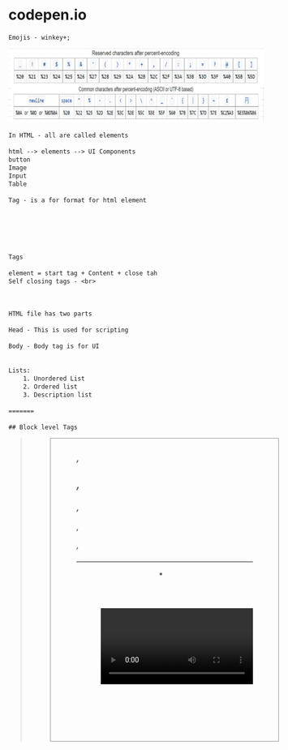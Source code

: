# codepen.io
```
Emojis - winkey+;
```
![alt text](https://github.com/jniranjanreddy/html/blob/main/unicode.JPG)


```
In HTML - all are called elements

html --> elements --> UI Components
button
Image
Input
Table

Tag - is a for format for html element






Tags

element = start tag + Content + close tah
Self closing tags - <br>



HTML file has two parts

Head - This is used for scripting

Body - Body tag is for UI


Lists:
    1. Unordered List
    2. Ordered list
    3. Description list

=======

## Block level Tags
```
<address>
<article>
<aside>
<blockquote>
<canvas>
<dd>
<div>
<dl>
<dt>
<fieldset>
<figcaption>
<figure>
<footer>
<form>
<h1>, <h2>, <h3>, <h4>, <h5>, <h6>
<header>
<hr>
<li>
<main>
<nav>
<ol>
<p>
<pre>
<section>
<table>
<ul>
<video>

```
## Inline Tags
```
<a>
<abbr>
<b>
<bdi>
<bdo>
<br>
<button>
<cite>
<code>
<data>
<datalist>
<dfn>
<em>
<i>
<img>
<input>
<kbd>
<label>
<mark>
<meter>
<output>
<progress>
<q>
<ruby>, <rt>, <rp>
<samp>
<script>
<select>
<small>
<span>
<strong>
<sub>
<sup>
<template>
<textarea>
<time>
<u>
<var>
<wbr>
>>>>>>> 1c24ebe9dc4739f62f4666cc1c56bb813a49c446
```
## Forms
```
  1. <input>
  2. <Text area>
  3. <Select>
```
## Input Attributes:
```
Specific <input> Attributes
accept: Specifies the types of files that the server accepts (only for file inputs).
alt: Specifies an alternate text for images (only for image inputs).
autocomplete: Specifies whether an <input> element should have autocomplete enabled.
autofocus: Specifies that an <input> element should automatically get focus when the page loads.
checked: Specifies that an <input> element should be pre-selected (for checkbox or radio button inputs).
dirname: Allows the submission of the text direction (ltr/rtl) of the <input> element (for text inputs).
disabled: Specifies that an <input> element should be disabled.
form: Specifies the form the <input> element belongs to.
formaction: Specifies the URL to send the form data to (only for submit and image inputs).
formenctype: Specifies how form data should be encoded (only for submit and image inputs).
formmethod: Specifies the HTTP method to use when sending form data (only for submit and image inputs).
formnovalidate: Specifies that the form-data should not be validated on submission (only for submit and image inputs).
formtarget: Specifies where to display the response that is received after submitting the form (only for submit and image inputs).
height: Specifies the height of an <input> element (only for image inputs).
list: Refers to a <datalist> element that contains pre-defined options for an <input> element.
max: Specifies the maximum value for an <input> element.
maxlength: Specifies the maximum number of characters allowed in an <input> element.
min: Specifies the minimum value for an <input> element.
multiple: Specifies that a user can enter more than one value in an <input> element (for file and email inputs).
name: Specifies the name of an <input> element.
pattern: Specifies a regular expression that an <input> element's value is checked against.
placeholder: Specifies a short hint that describes the expected value of an <input> element.
readonly: Specifies that an <input> element is read-only.
required: Specifies that an <input> element must be filled out before submitting the form.
size: Specifies the width (in characters) of an <input> element.
src: Specifies the URL of the image to use as a submit button (only for image inputs).
step: Specifies the legal number intervals for an <input> element.
type: Specifies the type of <input> element to display.
value: Specifies the initial value of an <input> element.
width: Specifies the width of an <input> element (only for image inputs).
```
```
    1. Basic Document Structure
<html> – Root element of an HTML page
<head> – Contains metadata and links
<body> – Main content of the webpage
<title> – Title of the webpage
<meta> – Metadata about the webpage
<link> – Links external resources (like CSS)
<style> – Internal CSS styles
<script> – JavaScript code
<noscript> – Alternative content for browsers without JavaScript
2. Text Content & Formatting
<h1> to <h6> – Headings (h1 is largest, h6 is smallest)
<p> – Paragraph
<br> – Line break
<hr> – Horizontal rule (divider)
<blockquote> – Block-level quotation
<q> – Inline quotation
<cite> – Citation of a work
<code> – Inline code snippet
<pre> – Preformatted text (respects spaces and line breaks)
<abbr> – Abbreviation
<address> – Contact information
<b> – Bold text (without importance)
<strong> – Strong importance (bold by default)
<i> – Italic text (without importance)
<em> – Emphasized text (italic by default)
<u> – Underlined text
<small> – Small text
<mark> – Highlighted text
<del> – Deleted text (strikethrough)
<ins> – Inserted text (underline)
<sub> – Subscript (e.g., H₂O)
<sup> – Superscript (e.g., x²)
<bdi> – Bi-directional text isolation
<bdo> – Override text direction
3. Lists & Navigation
<ul> – Unordered list
<ol> – Ordered list
<li> – List item
<dl> – Description list
<dt> – Term in a description list
<dd> – Description of the term
4. Links & Anchors
<a> – Hyperlink
<nav> – Navigation section
<area> – Clickable area in an image map
<map> – Defines an image map
<link> – External resource link (e.g., CSS)
5. Tables
<table> – Table
<caption> – Table caption
<tr> – Table row
<th> – Table header
<td> – Table cell
<thead> – Table head section
<tbody> – Table body section
<tfoot> – Table footer section
<colgroup> – Groups table columns
<col> – Specifies column properties
6. Forms & Inputs
<form> – Form container
<input> – Input field
<label> – Label for an input field
<textarea> – Multi-line text input
<button> – Clickable button
<select> – Dropdown list
<option> – Dropdown option
<optgroup> – Groups dropdown options
<fieldset> – Groups form elements
<legend> – Title for a fieldset
<datalist> – Predefined input values
<output> – Displays calculated result
<progress> – Progress indicator
<meter> – Measurement value
7. Media Elements (Images, Audio, Video)
<img> – Image
<audio> – Audio file
<video> – Video file
<source> – Alternative media source
<track> – Subtitles and captions for video
<picture> – Responsive images
<figcaption> – Caption for an image
<figure> – Groups media with captions
8. Semantic HTML (Page Structure & Layout)
<header> – Page or section header
<footer> – Page or section footer
<main> – Main content of the document
<section> – Thematic section of content
<article> – Independent content unit
<aside> – Sidebar content
<summary> – Summary for <details>
<details> – Expandable/collapsible content
<dialog> – Dialog box (modal)
<mark> – Highlighted text
9. Interactive & Embedded Content
<iframe> – Embed another webpage
<embed> – Embed external content
<object> – Embed an external object
<param> – Parameters for embedded objects
<canvas> – Graphics with JavaScript
<svg> – Scalable Vector Graphics
<math> – Mathematical expressions
10. Scripting & Data Storage
<script> – JavaScript code
<noscript> – Content if JavaScript is disabled
<template> – Reusable content template
<slot> – Placeholder for web components
<shadow> – Shadow DOM content

```
